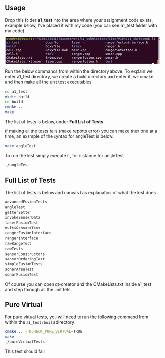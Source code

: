 ## Usage

Drop this folder **a1_test** into the area where your assignment code exists, example below, I've placed it with my code (you can see a1_test folder with my code)

![example](./pic/example.png)



Run the below commands from within the directory above. To explain we enter a1_test directory, we create a build directory and enter it, we cmake and then make all the unit test executables
```bash
cd a1_test
mkdir build
cd build
cmake ..
make
```

The list of tests is below, under **Full List of Tests**

If making all the tests fails (make reports error)  you can make then one at a time, an example of the syntax for angleTest  is below.

```bash
make angleTest
```

To run the test simply execute it, for instance for angleTest

```bash
./angleTest
```

## Full List of Tests

The list of tests is below and canvas has explanation of what the test does

```bash
advancedFusionTests
angleTest
getterSetter
invokeSensorData
laserFusionTest
multiSensorsTest
rangerFusionInterface
rangerInterface
rawRangeTest
rawTests
sensorConstructors
sensorOrderingTest
simpleFusionTests
sonarAreaTest
sonarFusionTest
```

Of course you can open qt-creator and the CMakeLists.txt inside a1_test and step through all the unit tets


## Pure Virtual

For pure virtual tests, you will need to run the following command from within the `a1_test/build` directory:
```bash
cmake .. --DCHECK_PURE_VIRTUAL=TRUE
make
./pureVirtualTests
```

This test should fail

